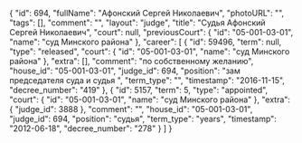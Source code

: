{
    "id": 694,
    "fullName": "Афонский Сергей Николаевич",
    "photoURL": "",
    "tags": [],
    "comment": "",
    "layout": "judge",
    "title": "Судья Афонский Сергей Николаевич",
    "court": null,
    "previousCourt": {
        "id": "05-001-03-01",
        "name": "суд Минского района"
    },
    "career": [
        {
            "id": 59496,
            "term": null,
            "type": "released",
            "court": {
                "id": "05-001-03-01",
                "name": "суд Минского района"
            },
            "extra": [],
            "comment": "по собственному желанию",
            "house_id": "05-001-03-01",
            "judge_id": 694,
            "position": "зам председателя суда и судья ",
            "term_type": "",
            "timestamp": "2016-11-15",
            "decree_number": "419"
        },
        {
            "id": 5157,
            "term": 5,
            "type": "appointed",
            "court": {
                "id": "05-001-03-01",
                "name": "суд Минского района"
            },
            "extra": {
                "judge_id": 3888
            },
            "comment": "",
            "house_id": "05-001-03-01",
            "judge_id": 694,
            "position": "судья",
            "term_type": "years",
            "timestamp": "2012-06-18",
            "decree_number": "278"
        }
    ]
}